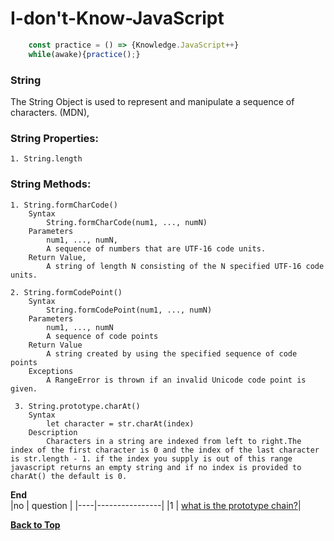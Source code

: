 # I-don't-Know-JavaScript
```javascript
    const practice = () => {Knowledge.JavaScript++}
    while(awake){practice();}
```
### String
The String Object is used to represent and manipulate a sequence of characters. (MDN),

### String Properties:
    1. String.length

### String Methods:
    1. String.formCharCode()
        Syntax
            String.formCharCode(num1, ..., numN)
        Parameters
            num1, ..., numN,
            A sequence of numbers that are UTF-16 code units.
        Return Value,
            A string of length N consisting of the N specified UTF-16 code units.
    
    2. String.formCodePoint()
        Syntax
            String.formCodePoint(num1, ..., numN)
        Parameters
            num1, ..., numN
            A sequence of code points
        Return Value
            A string created by using the specified sequence of code points
        Exceptions
            A RangeError is thrown if an invalid Unicode code point is given.
     
     3. String.prototype.charAt()
        Syntax
            let character = str.charAt(index)
        Description
            Characters in a string are indexed from left to right.The index of the first character is 0 and the index of the last character is str.length - 1. if the index you supply is out of this range javascript returns an empty string and if no index is provided to charAt() the default is 0.

**End**<br/>
|no | question |
|----|----------------|
|1   | [what is the prototype chain?](#)|


**[Back to Top](#String)**

